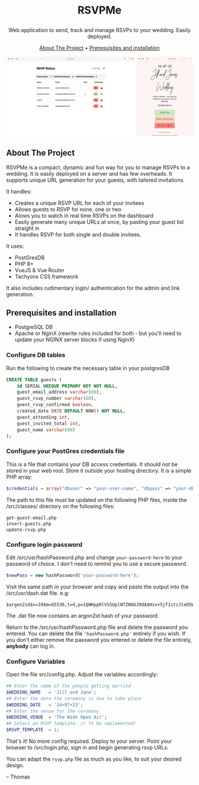 
<!-- LOGO -->
<br />
<h1>
<p align="center">
  <br>RSVPMe
</h1>
  <p align="center">
    Web application to send, track and manage RSVPs to your wedding. Easily deployed.
    <br />
    </p>
</p>
<p align="center">
  <a href="#about-the-project">About The Project</a> •
  <a href="#Prerequisites-and-installation">Prerequisites and installation</a> 
  <!-- <a href="#how-it-works">How it works</a> • -->
  <!-- <a href="#get-started">Get Started</a> • -->
</p>  

<p align="center">

![screenshot](images/screenshot.jpg)
<p>                                                                                                                             
      
## About The Project
RSVPMe is a compact, dynamic and fun way for you to manage RSVPs to a wedding. It is easily deployed on a server and has few overheads. It supports unique URL generation for your guests, with tailored invitations. 

It handles:
 - Creates a unique RSVP URL for each of your invitees 
 - Allows guests to RSVP for none, one or two
 - Alows you to watch in real time RSVPs on the dashboard
 - Easily generate many unique URLs at once, by pasting your guest list straight in
 - It handles RSVP for both single and double invitees. 

It uses:
 - PostGresDB
 - PHP 8+
 - VueJS & Vue Router
 - Tachyons CSS framework


 It also includes rudimentary login/ authentication for the admin and link generation.

## Prerequisites and installation
 - PostgreSQL DB 
 - Apache or NginX (rewrite rules included for both - but you'll need to update your NGINX server blocks if using NginX)

### Configure DB tables

Run the following to create the necessary table in your postgresDB

```sql
CREATE TABLE guests (
    id SERIAL UNIQUE PRIMARY KEY NOT NULL,
    guest_email_address varchar(80),
    guest_rsvp_number varchar(80),
    guest_rsvp_confirmed boolean,
    created_date DATE DEFAULT NOW() NOT NULL,
    guest_attending int,
    guest_invited_total int,
    guest_name varchar(80)
);
```

### Configure your PostGres credentials file
This is a file that contains your DB access credentials. It should <i>not</i> be stored in your web root. Store it outside your hosting directory. It is a simple PHP array:

```php
$credentials = array("dbuser" => "your-user-name", "dbpass" => "your-db-password", "dbhost" => "localhost", "dbname" => "wedding");
```

The path to this file must be updated on the following PHP files, inside the /src/classes/ directory on the following files:

```
get-guest-email.php
insert-guests.php
update-rsvp.php
```

### Configure login password
Edit /src/usr/hashPassword.php and change  ```your-password-here```  to your password of choice. I don't need to remind you to use a secure password.

```php
$newPass = new hashPassword('your-password-here');
``` 

Visit the same path in your browser and copy and paste the output into the /src/usr/dash.dat file. e.g:

```
$argon2id$v=19$m=65536,t=4,p=1$WHppRlVSSUplNTZHOGJOdA$Hsv+5jf1itcJleO5WtJEqW1gaEvpnTJDPin7Ufqczjk
```

The .dat file now contains an argon2id hash of your password.

Return to the /src/usr/hashPassword.php file and delete the password you entered. You can delete the file ```'hashPassword.php'``` entirely if you wish. If you don't either remove the password you entered or delete the file entirely, <strong>anybody</strong> can log in.

### Configure Variables
Open the file src/config.php. Adjust the variables accordingly:

```php
## Enter the name of the people getting married
$WEDDING_NAME   = 'Jill and Jane';
## Enter the date the ceremony is due to take place
$WEDDING_DATE   = '14∙07∙23';
## Enter the venue for the ceremony
$WEDDING_VENUE  = 'The Wide Open Air';
## Select an RSVP template. // To be implemented!
$RSVP_TEMPLATE  = 1;
```

That's it! No more config required. Deploy to your server. Point your browser to /src/login.php, sign in and begin generating rsvp URLs.

You can adapt the ```rsvp.php``` file as much as you like, to suit your desired design.


– Thomas